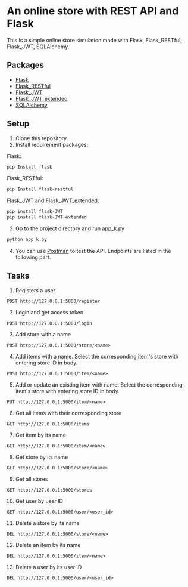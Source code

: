 
# An online store with REST API and Flask
This is a simple online store simulation made with Flask, Flask_RESTful, Flask_JWT, SQLAlchemy.
## Packages
* [Flask](https://flask.palletsprojects.com)
* [Flask_RESTful](https://flask-restful.readthedocs.io/en/latest/)
* [Flask_JWT](https://pythonhosted.org/Flask-JWT/)
* [Flask_JWT_extended](https://flask-jwt-extended.readthedocs.io/en/stable/)
* [SQLAlchemy](https://www.sqlalchemy.org/)
## Setup
1. Clone this repository.
2. Install requirement packages:

Flask:
```bash
pip Install flask
```
Flask_RESTful:
```bash
pip Install flask-restful
```
Flask_JWT and Flask_JWT_extended:
```bash
pip install flask-JWT
pip install flask-JWT-extended
```
3. Go to the project directory and run app_k.py
```bash
python app_k.py
```

4. You can use [Postman](https://www.postman.com/) to test the API. Endpoints are listed in the following part.

## Tasks 
1. Registers a user
```http
POST http://127.0.0.1:5000/register
```
2. Login and get access token
```http
POST http://127.0.0.1:5000/login
```
3. Add store with a name 
```http
POST http://127.0.0.1:5000/store/<name>
```
4. Add items with a name. Select the corresponding item's store with entering store ID in body.
```http
POST http://127.0.0.1:5000/item/<name>
```
5. Add or update an existing item with name. Select the corresponding item's store with entering store ID in body.
```http
PUT http://127.0.0.1:5000/item/<name>
```
6. Get all items with their corresponding store
```http
GET http://127.0.0.1:5000/items
```
7. Get item by its name
```http
GET http://127.0.0.1:5000/item/<name>
```
8. Get store by its name
```http
GET http://127.0.0.1:5000/store/<name>
```
9. Get all stores
```http
GET http://127.0.0.1:5000/stores
```
10. Get user by user ID
```http
GET http://127.0.0.1:5000/user/<user_id>
```
11. Delete a store by its name
```http
DEL http://127.0.0.1:5000/store/<name>
```
12. Delete an item by its name
```http
DEL http://127.0.0.1:5000/item/<name>
```
13. Delete a user by its user ID
```http
DEL http://127.0.0.1:5000/user/<user_id>
```
